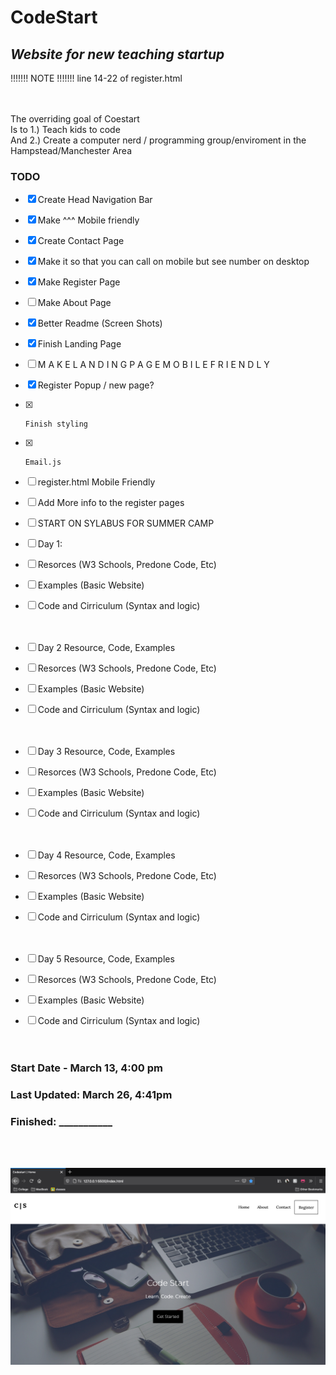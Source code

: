 # CodeStart
## _Website for new teaching startup_

!!!!!!! NOTE !!!!!!! 
line 14-22 of register.html



<br>
<br>
The overriding goal of Coestart<br>
Is to 1.) Teach kids to code<br>
And 2.) Create a computer nerd / programming group/enviroment in the<br>
Hampstead/Manchester Area

### TODO
- [x] Create Head Navigation Bar
- [x] Make ^^^ Mobile friendly
- [x] Create Contact Page
- [x] Make it so that you can call on mobile but see number on desktop
- [x] Make Register Page
- [ ] Make About Page
- [x] Better Readme (Screen Shots)
- [x] Finish Landing Page
- [ ] M A K E  L A N D I N G  P A G E  M O B I L E  F R I E N D L Y 
- [x] Register Popup / new page?
- [x]     Finish styling
- [x]     Email.js
- [ ] register.html Mobile Friendly
- [ ] Add More info to the register pages
- [ ] START ON SYLABUS FOR SUMMER CAMP


- [ ] Day 1:
- [ ] Resorces (W3 Schools, Predone Code, Etc)
- [ ] Examples (Basic Website)
- [ ] Code and Cirriculum (Syntax and logic)
<br><br><br>
- [ ] Day 2 Resource, Code, Examples
- [ ] Resorces (W3 Schools, Predone Code, Etc)
- [ ] Examples (Basic Website)
- [ ] Code and Cirriculum (Syntax and logic)
<br><br><br>
- [ ] Day 3 Resource, Code, Examples
- [ ] Resorces (W3 Schools, Predone Code, Etc)
- [ ] Examples (Basic Website)
- [ ] Code and Cirriculum (Syntax and logic)
<br><br><br>
- [ ] Day 4 Resource, Code, Examples
- [ ] Resorces (W3 Schools, Predone Code, Etc)
- [ ] Examples (Basic Website)
- [ ] Code and Cirriculum (Syntax and logic)
<br><br><br>
- [ ] Day 5 Resource, Code, Examples
- [ ] Resorces (W3 Schools, Predone Code, Etc)
- [ ] Examples (Basic Website)
- [ ] Code and Cirriculum (Syntax and logic)
<br><br><br>











### Start Date - March 13, 4:00 pm

### Last Updated: March 26, 4:41pm

### Finished: ___________



<br>
<br>

![Screenshot](https://raw.githubusercontent.com/BradyCodes/CodeStart/main/Assets/ScreenShot1.png)
